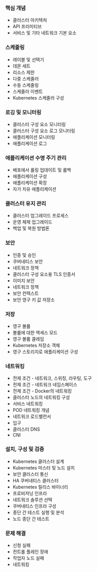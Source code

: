 ### 핵심 개념
  * 클러스터 아키텍처
  * API 프리미티브
  * 서비스 및 기타 네트워크 기본 요소
### 스케줄링
  * 레이블 및 선택기
  * 데몬 세트
  * 리소스 제한
  * 다중 스케줄러
  * 수동 스케줄링
  * 스케줄러 이벤트
  * Kubernetes 스케줄러 구성
### 로깅 및 모니터링
  * 클러스터 구성 요소 모니터링
  * 클러스터 구성 요소 로그 모니터링
  * 애플리케이션 모니터링
  * 애플리케이션 로그
### 애플리케이션 수명 주기 관리
  * 배포에서 롤링 업데이트 및 롤백
  * 애플리케이션 구성
  * 애플리케이션 확장
  * 자가 치유 애플리케이션
### 클러스터 유지 관리
  * 클러스터 업그레이드 프로세스
  * 운영 체제 업그레이드
  * 백업 및 복원 방법론
### 보안
  * 인증 및 승인
  * 쿠버네티스 보안
  * 네트워크 정책
  * 클러스터 구성 요소용 TLS 인증서
  * 이미지 보안
  * 네트워크 정책
  * 보안 컨텍스트
  * 보안 영구 키 값 저장소
### 저장
  * 영구 볼륨
  * 볼륨에 대한 액세스 모드
  * 영구 볼륨 클레임
  * Kubernetes 저장소 객체
  * 영구 스토리지로 애플리케이션 구성
### 네트워킹
  * 전제 조건 - 네트워크, 스위칭, 라우팅, 도구
  * 전제 조건 - 네트워크 네임스페이스
  * 전제 조건 - Docker의 네트워킹
  * 클러스터 노드의 네트워킹 구성
  * 서비스 네트워킹
  * POD 네트워킹 개념
  * 네트워크 로드밸런서
  * 입구
  * 클러스터 DNS
  * CNI
### 설치, 구성 및 검증
  * Kubernetes 클러스터 설계
  * Kubernetes 마스터 및 노드 설치
  * 보안 클러스터 통신
  * HA 쿠버네티스 클러스터
  * Kubernetes 릴리스 바이너리
  * 프로비저닝 인프라
  * 네트워크 솔루션 선택
  * 쿠버네티스 인프라 구성
  * 종단 간 테스트 실행 및 분석
  * 노드 종단 간 테스트
### 문제 해결
  * 신청 실패
  * 컨트롤 플레인 장애
  * 작업자 노드 실패
  * 네트워킹
